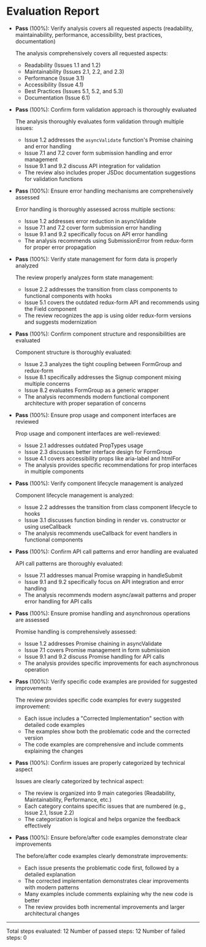 # Evaluation Report

- **Pass** (100%): Verify analysis covers all requested aspects (readability, maintainability, performance, accessibility, best practices, documentation)
  
  The analysis comprehensively covers all requested aspects:
  - Readability (Issues 1.1 and 1.2)
  - Maintainability (Issues 2.1, 2.2, and 2.3)
  - Performance (Issue 3.1)
  - Accessibility (Issue 4.1)
  - Best Practices (Issues 5.1, 5.2, and 5.3)
  - Documentation (Issue 6.1)

- **Pass** (100%): Confirm form validation approach is thoroughly evaluated
  
  The analysis thoroughly evaluates form validation through multiple issues:
  - Issue 1.2 addresses the `asyncValidate` function's Promise chaining and error handling
  - Issue 7.1 and 7.2 cover form submission handling and error management
  - Issue 9.1 and 9.2 discuss API integration for validation
  - The review also includes proper JSDoc documentation suggestions for validation functions

- **Pass** (100%): Ensure error handling mechanisms are comprehensively assessed
  
  Error handling is thoroughly assessed across multiple sections:
  - Issue 1.2 addresses error reduction in asyncValidate
  - Issue 7.1 and 7.2 cover form submission error handling
  - Issue 9.1 and 9.2 specifically focus on API error handling
  - The analysis recommends using SubmissionError from redux-form for proper error propagation

- **Pass** (100%): Verify state management for form data is properly analyzed
  
  The review properly analyzes form state management:
  - Issue 2.2 addresses the transition from class components to functional components with hooks
  - Issue 5.1 covers the outdated redux-form API and recommends using the Field component
  - The review recognizes the app is using older redux-form versions and suggests modernization

- **Pass** (100%): Confirm component structure and responsibilities are evaluated
  
  Component structure is thoroughly evaluated:
  - Issue 2.3 analyzes the tight coupling between FormGroup and redux-form
  - Issue 8.1 specifically addresses the Signup component mixing multiple concerns
  - Issue 8.2 evaluates FormGroup as a generic wrapper
  - The analysis recommends modern functional component architecture with proper separation of concerns

- **Pass** (100%): Ensure prop usage and component interfaces are reviewed
  
  Prop usage and component interfaces are well-reviewed:
  - Issue 2.1 addresses outdated PropTypes usage
  - Issue 2.3 discusses better interface design for FormGroup
  - Issue 4.1 covers accessibility props like aria-label and htmlFor
  - The analysis provides specific recommendations for prop interfaces in multiple components

- **Pass** (100%): Verify component lifecycle management is analyzed
  
  Component lifecycle management is analyzed:
  - Issue 2.2 addresses the transition from class component lifecycle to hooks
  - Issue 3.1 discusses function binding in render vs. constructor or using useCallback
  - The analysis recommends useCallback for event handlers in functional components

- **Pass** (100%): Confirm API call patterns and error handling are evaluated
  
  API call patterns are thoroughly evaluated:
  - Issue 7.1 addresses manual Promise wrapping in handleSubmit
  - Issue 9.1 and 9.2 specifically focus on API integration and error handling
  - The analysis recommends modern async/await patterns and proper error handling for API calls

- **Pass** (100%): Ensure promise handling and asynchronous operations are assessed
  
  Promise handling is comprehensively assessed:
  - Issue 1.2 addresses Promise chaining in asyncValidate
  - Issue 7.1 covers Promise management in form submission
  - Issue 9.1 and 9.2 discuss Promise handling for API calls
  - The analysis provides specific improvements for each asynchronous operation

- **Pass** (100%): Verify specific code examples are provided for suggested improvements
  
  The review provides specific code examples for every suggested improvement:
  - Each issue includes a "Corrected Implementation" section with detailed code examples
  - The examples show both the problematic code and the corrected version
  - The code examples are comprehensive and include comments explaining the changes

- **Pass** (100%): Confirm issues are properly categorized by technical aspect
  
  Issues are clearly categorized by technical aspect:
  - The review is organized into 9 main categories (Readability, Maintainability, Performance, etc.)
  - Each category contains specific issues that are numbered (e.g., Issue 2.1, Issue 2.2)
  - The categorization is logical and helps organize the feedback effectively

- **Pass** (100%): Ensure before/after code examples demonstrate clear improvements
  
  The before/after code examples clearly demonstrate improvements:
  - Each issue presents the problematic code first, followed by a detailed explanation
  - The corrected implementation demonstrates clear improvements with modern patterns
  - Many examples include comments explaining why the new code is better
  - The review provides both incremental improvements and larger architectural changes

---

Total steps evaluated: 12
Number of passed steps: 12
Number of failed steps: 0